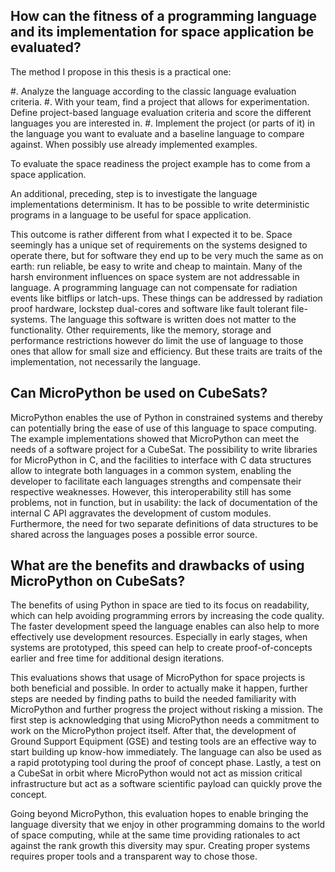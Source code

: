 How can the fitness of a programming language and its implementation for space application be evaluated?
------------------------------------------------------

The method I propose in this thesis is a practical one:

#. Analyze the language according to the classic language evaluation criteria.
#. With your team, find a project that allows for experimentation. Define project-based language evaluation criteria and score the different languages you are interested in.
#. Implement the project (or parts of it) in the language you want to evaluate and a baseline language to compare against. When possibly use already implemented examples.

To evaluate the space readiness the project example has to come from a space application.

An additional, preceding, step is to investigate the language implementations determinism. It has to be possible to write deterministic programs in a language to be useful for space application.

This outcome is rather different from what I expected it to be. Space seemingly has a unique set of requirements on the systems designed to operate there, but for software they end up to be very much the same as on earth: run reliable, be easy to write and cheap to maintain. Many of the harsh environment influences on space system are not addressable in language. A programming language can not compensate for radiation events like bitflips or latch-ups. These things can be addressed by radiation proof hardware, lockstep dual-cores and software like fault tolerant file-systems. The language this software is written does not matter to the functionality.
Other requirements, like the memory, storage and performance restrictions however do limit the use of language to those ones that allow for small size and efficiency. But these traits are traits of the implementation, not necessarily the language.

Can MicroPython be used on CubeSats?
------------------------------------

MicroPython enables the use of Python in constrained systems and thereby can potentially bring the ease of use of this language to space computing. The example implementations showed that MicroPython can meet the needs of a software project for a CubeSat. The possibility to write libraries for MicroPython in C, and the facilities to interface with C data structures allow to integrate both languages in a common system, enabling the developer to facilitate each languages strengths and compensate their respective weaknesses. However, this interoperability still has some problems, not in function, but in usability: the lack of documentation of the internal C API aggravates the development of custom modules. Furthermore, the need for two separate definitions of data structures to be shared across the languages poses a possible error source.

What are the benefits and drawbacks of using MicroPython on CubeSats?
-------------------------------------------------------------

The benefits of using Python in space are tied to its focus on readability, which can help avoiding programming errors by increasing the code quality. The faster development speed the language enables can also help to more effectively use development resources. Especially in early stages, when systems are prototyped, this speed can help to create proof-of-concepts earlier and free time for additional design iterations.


This evaluations shows that usage of MicroPython for space projects is both beneficial and possible. In order to actually make it happen, further steps are needed by finding paths to build the needed familiarity with MicroPython and further progress the project without risking a mission. The first step is acknowledging that using MicroPython needs a commitment to work on the MicroPython project itself. After that, the development of Ground Support Equipment (GSE) and testing tools are an effective way to start building up know-how immediately. The language can also be used as a rapid prototyping tool during the proof of concept phase. Lastly, a test on a CubeSat in orbit where MicroPython would not act as mission critical infrastructure but act as a software scientific payload can quickly prove the concept.


Going beyond MicroPython, this evaluation hopes to enable bringing the language diversity that we enjoy in other programming domains to the world of space computing, while at the same time providing rationales to act against the rank growth this diversity may spur. Creating proper systems requires proper tools and a transparent way to chose those.
